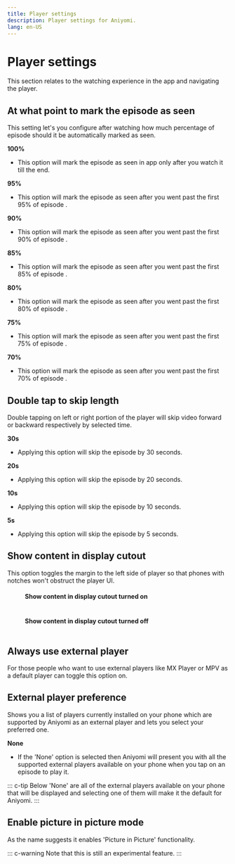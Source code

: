 ```yaml
---
title: Player settings
description: Player settings for Aniyomi.
lang: en-US
---
```


# Player settings
This section relates to the watching experience in the app and navigating the player.

## At what point to mark the episode as seen <Badge text="85%" type="default-indicator" vertical="middle" />
This setting let's you configure after watching how much percentage of episode should it be automatically marked as seen.

**100%**
- This option will mark the episode as seen in app only after you watch it till the end.

**95%**
- This option will mark the episode as seen after you went past the first 95% of episode .

**90%**
- This option will mark the episode as seen after you went past the first 90% of episode .

**85%**
- This option will mark the episode as seen after you went past the first 85% of episode .

**80%**
- This option will mark the episode as seen after you went past the first 80% of episode .

**75%**
- This option will mark the episode as seen after you went past the first 75% of episode .

**70%**
- This option will mark the episode as seen after you went past the first 70% of episode .

## Double tap to skip length <Badge text="10s" type="default-indicator" vertical="middle" />
Double tapping on left or right portion of the player will skip video forward or backward respectively by selected time.

**30s**
- Applying this option will skip the episode by 30 seconds.

**20s**
- Applying this option will skip the episode by 20 seconds.

**10s**
- Applying this option will skip the episode by 10 seconds.

**5s**
- Applying this option will skip the episode by 5 seconds.

## Show content in display cutout <Badge text="True" type="default-indicator" vertical="middle" />
This option toggles the margin to the left side of player so that phones with notches won't obstruct the player UI.

<CarouselWrapper name="carousel-crop-borders">
<CarouselItem>
<figure class="centered">
	<h4>Show content in display cutout turned on</h4>
	<img height="auto" width= auto :src="$withBase('/assets/guides_player-display-cutout-on.png')">
</figure>
</CarouselItem>
<CarouselItem>
<figure class="centered">
	<h4>Show content in display cutout turned off</h4>
	<img height="auto" width= auto :src="$withBase('/assets/guides_player-display-cutout-off.png')">
</figure>
</CarouselItem>
</Carousel>

## Always use external player <Badge text="False" type="default-indicator" vertical="middle" />
For those people who want to use external players like MX Player or MPV as a default player can toggle this option on.

## External player preference <Badge text="None" type="default-indicator" vertical="middle" />
Shows you a list of players currently installed on your phone which are supported by Aniyomi as an external player and lets you select your preferred one.

**None**
- If the 'None' option is selected then Aniyomi will present you with all the supported external players available on your phone when you tap on an episode to play it.

::: c-tip
Below 'None' are all of the external players available on your phone that will be displayed and selecting one of them will make it the default for Aniyomi.
:::

## Enable picture in picture mode <Badge text="False" type="default-indicator" vertical="middle" />
As the name suggests it enables 'Picture in Picture' functionality.

::: c-warning
Note that this is still an experimental feature.
:::
